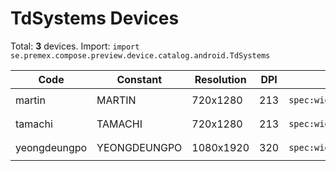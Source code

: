 # TdSystems Devices

Total: **3** devices. Import: `import se.premex.compose.preview.device.catalog.android.TdSystems`

| Code | Constant | Resolution | DPI | Compose Spec | Preview Usage |
|------|----------|------------|-----|-------------|---------------|
| martin | MARTIN | 720x1280 | 213 | `spec:width=720px,height=1280px,dpi=213` | `@Preview(device = TdSystems.MARTIN)` |
| tamachi | TAMACHI | 720x1280 | 213 | `spec:width=720px,height=1280px,dpi=213` | `@Preview(device = TdSystems.TAMACHI)` |
| yeongdeungpo | YEONGDEUNGPO | 1080x1920 | 320 | `spec:width=1080px,height=1920px,dpi=320` | `@Preview(device = TdSystems.YEONGDEUNGPO)` |

<!-- Generated automatically. Do not edit manually. -->
